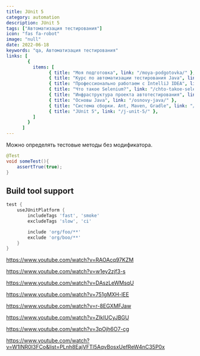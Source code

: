 ```yaml
---
title: JUnit 5
category: automation
description: JUnit 5
tags: ["Автоматизация тестирования"]
icon: "fas fa-robot"
image: "null"
date: 2022-06-18
keywords: "qa, Автоматизация тестирования"
links: [
        {
          items: [
                { title: "Моя подготовка", link: "/moya-podgotovka/" },
                { title: "Курс по автоматизации тестирования Java", link: "/kurs-po-avtomatizaczii-testirovaniya-java/" },
                { title: "Профессионально работаем с IntelliJ IDEA", link: "/professionalno-rabotaem-s-intelli-j-idea/" },
                { title: "Что такое Selenium?", link: "/chto-takoe-selenium/" },
                { title: "Инфраструктура проекта автотестирования", link: "/infrastruktura-proekta-avtotestirovaniya/" },
                { title: "Основы Java", link: "/osnovy-java/" },
                { title: "Система сборки. Ant, Maven, Gradle", link: "/sistema-sborki-ant-maven-gradle/" },
                { title: "JUnit 5", link: "/j-unit-5/" },
          ]
        }
      ]
---
```


Можно определять тестовые методы без модификатора.

```java
@Test
void someTest(){
    assertTrue(true);
}
```

## Build tool support

```groovy
test {
    useJUnitPlatform {
        includeTags 'fast', 'smoke'
        excludeTags 'slow', 'ci'

        include 'org/foo/**'
        exclude 'org/boo/**'
    }
}
```

https://www.youtube.com/watch?v=RAOAcq97KZM

https://www.youtube.com/watch?v=w1ey2zjf3-s

https://www.youtube.com/watch?v=DAszLeWMsqU

https://www.youtube.com/watch?v=751gMXH-lEE

https://www.youtube.com/watch?v=r-8EGXMFJaw

https://www.youtube.com/watch?v=ZIkIUCyJBGU

https://www.youtube.com/watch?v=3pOjh6O7-cg

https://www.youtube.com/watch?v=W1INR0I3FCo&list=PLnh8EajVFTl5AqvBosxUefReW4nC35P0x